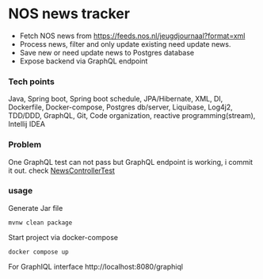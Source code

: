 NOS news tracker
===
- Fetch NOS news from https://feeds.nos.nl/jeugdjournaal?format=xml
- Process news, filter and only update existing need update news.
- Save new or need update news to Postgres database
- Expose backend via GraphQL endpoint
###  Tech points
Java, Spring boot, Spring boot schedule, JPA/Hibernate, XML, DI, Dockerfile, 
Docker-compose, Postgres db/server, Liquibase, Log4j2, TDD/DDD, GraphQL, Git, Code organization, reactive programming(stream), Intellij IDEA
###  Problem
One GraphQL test can not pass but GraphQL endpoint is working, i commit it out.
check [NewsControllerTest](./src/test/java/nl/alimjan/demo/nosnewstracker/controller/NewsControllerTest.java)
### usage
Generate Jar file
```text
mvnw clean package
```
Start project via docker-compose
``` text
docker compose up
```
For GraphIQL interface http://localhost:8080/graphiql